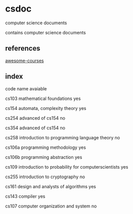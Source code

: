 # csdoc
computer science documents

contains computer science documents

## references

[awesome-courses](https://github.com/prakhar1989/awesome-courses)

## index

code    name                                                            avaiable

cs103   mathematical foundations                                             yes

cs154   automata, complexity theory                                          yes

cs254   advanced of cs154                                                     no

cs354   advanced of cs154                                                     no

cs258   introduction to programming language theory                           no

cs106a  programming methodology                                              yes

cs106b  programming abstraction                                              yes

cs109   introduction to probability for computerscientists                   yes

cs255   introduction to cryptography                                          no

cs161   design and analysts of algorithms                                    yes

cs143   compiler                                                             yes

cs107   computer organization and system                                      no
